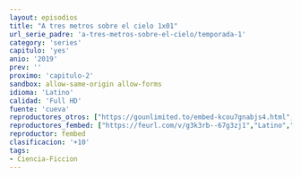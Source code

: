 ```yaml
---
layout: episodios
title: "A tres metros sobre el cielo 1x01"
url_serie_padre: 'a-tres-metros-sobre-el-cielo/temporada-1'
category: 'series'
capitulo: 'yes'
anio: '2019'
prev: ''
proximo: 'capitulo-2'
sandbox: allow-same-origin allow-forms
idioma: 'Latino'
calidad: 'Full HD'
fuente: 'cueva'
reproductores_otros: ["https://gounlimited.to/embed-kcou7gnabjs4.html","Latino","https://mstream.website/lg8cblliyg46","Latino"]
reproductores_fembed: ["https://feurl.com/v/g3k3rb--67g3zj1","Latino","https://feurl.com/v/0epy4allmmz-qjj","Latino"]
reproductor: fembed
clasificacion: '+10'
tags:
- Ciencia-Ficcion
---
```












